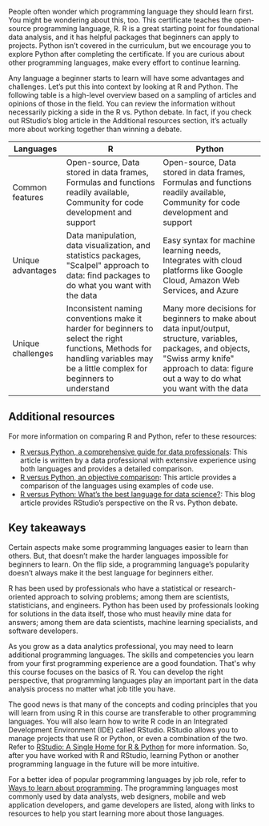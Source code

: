 
People often wonder which programming language they should learn first. You might be wondering about this, too. This certificate teaches the open-source programming language, R. R is a great starting point for foundational data analysis, and it has helpful packages that beginners can apply to projects. Python isn’t covered in the curriculum, but we encourage you to explore Python after completing the certificate. If you are curious about other programming languages, make every effort to continue learning.

Any language a beginner starts to learn will have some advantages and challenges. Let’s put this into context by looking at R and Python. The following table is a high-level overview based on a sampling of articles and opinions of those in the field. You can review the information without necessarily picking a side in the R vs. Python debate. In fact, if you check out RStudio’s blog article in the Additional resources section, it’s actually more about working together than winning a debate.

| Languages         | R                                                                                                                                                                              | Python                                                                                                                                                                                                  |
| ----------------- | ------------------------------------------------------------------------------------------------------------------------------------------------------------------------------ | ------------------------------------------------------------------------------------------------------------------------------------------------------------------------------------------------------- |
| Common features   | Open-source, Data stored in data frames, Formulas and functions readily available, Community for code development and support                                                  | Open-source, Data stored in data frames, Formulas and functions readily available, Community for code development and support                                                                           |
| Unique advantages | Data manipulation, data visualization, and statistics packages, "Scalpel" approach to data: find packages to do what you want with the data                                    | Easy syntax for machine learning needs, Integrates with cloud platforms like Google Cloud, Amazon Web Services, and Azure                                                                               |
| Unique challenges | Inconsistent naming conventions make it harder for beginners to select the right functions, Methods for handling variables may be a little complex for beginners to understand | Many more decisions for beginners to make about data input/output, structure, variables, packages, and objects, "Swiss army knife" approach to data: figure out a way to do what you want with the data |

## Additional resources 

For more information on comparing R and Python, refer to these resources:

-   [R versus Python, a comprehensive guide for data professionals](https://medium.com/analytics-and-data/r-vs-python-a-comprehensive-guide-for-data-professionals-321e8dead598 "R vs. Python, a comprehensive guide for data professionals"): This article is written by a data professional with extensive experience using both languages and provides a detailed comparison. 
-   [R versus Python, an objective comparison](https://www.dataquest.io/blog/python-vs-r/ "R vs. Python, an objective comparison"): This article provides a comparison of the languages using examples of code use. 
-   [R versus Python: What’s the best language for data science?](https://blog.rstudio.com/2019/12/17/r-vs-python-what-s-the-best-for-language-for-data-science/ "R vs. Python: What's the best language for data science"): This blog article provides RStudio’s perspective on the R vs. Python debate.

## Key takeaways

Certain aspects make some programming languages easier to learn than others. But, that doesn’t make the harder languages impossible for beginners to learn. On the flip side, a programming language’s popularity doesn’t always make it the best language for beginners either. 

R has been used by professionals who have a statistical or research-oriented approach to solving problems; among them are scientists, statisticians, and engineers. Python has been used by professionals looking for solutions in the data itself, those who must heavily mine data for answers; among them are data scientists, machine learning specialists, and software developers.

As you grow as a data analytics professional, you may need to learn additional programming languages. The skills and competencies you learn from your first programming experience are a good foundation. That's why this course focuses on the basics of R. You can develop the right perspective, that programming languages play an important part in the data analysis process no matter what job title you have.

The good news is that many of the concepts and coding principles that you will learn from using R in this course are transferable to other programming languages. You will also learn how to write R code in an Integrated Development Environment (IDE) called RStudio. RStudio allows you to manage projects that use R or Python, or even a combination of the two. Refer to [RStudio: A Single Home for R & Python](https://www.rstudio.com/solutions/r-and-python/ "RStudio: A Single Home for R and Python") for more information. So, after you have worked with R and RStudio, learning Python or another programming language in the future will be more intuitive. 

For a better idea of popular programming languages by job role, refer to [Ways to learn about programming](https://www.coursera.org/learn/data-analysis-r/supplement/y8zTf/ways-to-learn-about-programming "Ways to learn about programming"). The programming languages most commonly used by data analysts, web designers, mobile and web application developers, and game developers are listed, along with links to resources to help you start learning more about those languages.